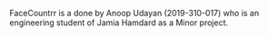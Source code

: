 FaceCountrr is a done by Anoop Udayan (2019-310-017) who is an engineering student of Jamia Hamdard as a Minor project.

